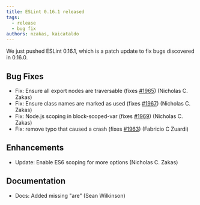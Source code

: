 ```yaml
---
title: ESLint 0.16.1 released
tags:
  - release
  - bug fix
authors: nzakas, kaicataldo
---
```


We just pushed ESLint 0.16.1, which is a patch update to fix bugs discovered in 0.16.0.

## Bug Fixes

* Fix: Ensure all export nodes are traversable (fixes [#1965](https://github.com/eslint/eslint/issues/1965)) (Nicholas C. Zakas)
* Fix: Ensure class names are marked as used (fixes [#1967](https://github.com/eslint/eslint/issues/1967)) (Nicholas C. Zakas)
* Fix: Node.js scoping in block-scoped-var (fixes [#1969](https://github.com/eslint/eslint/issues/1969)) (Nicholas C. Zakas)
* Fix: remove typo that caused a crash (fixes [#1963](https://github.com/eslint/eslint/issues/1963)) (Fabricio C Zuardi)

## Enhancements

* Update: Enable ES6 scoping for more options (Nicholas C. Zakas)

## Documentation

* Docs: Added missing "are" (Sean Wilkinson)
